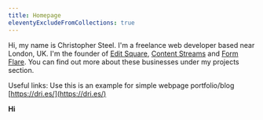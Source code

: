 ```yaml
---
title: Homepage
eleventyExcludeFromCollections: true
---
```


Hi, my name is Christopher Steel. I'm a freelance web developer based near London, UK.
I'm the founder of [Edit Square](https://editsquare.com), [Content Streams](https://contentsreams.co.uk)
and [Form Flare](https://formflare.io). You can find out more about these businesses under
my projects section.

Useful links:
Use this is an example for simple webpage portfolio/blog
[https://dri.es/](https://dri.es/)

<b>Hi</b>
